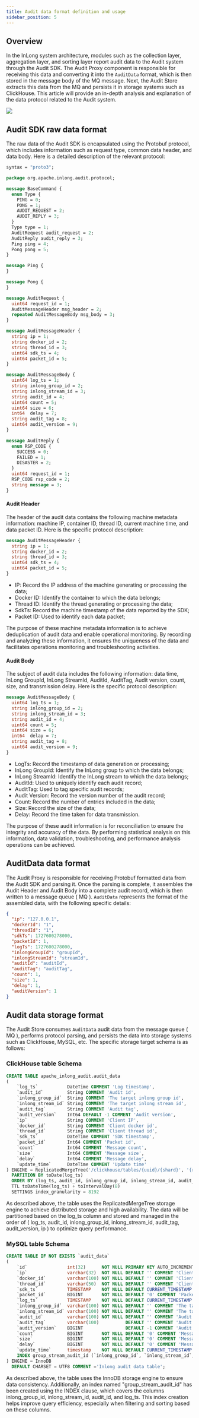 ```yaml
---
title: Audit data format definition and usage
sidebar_position: 5
---
```


## Overview

In the InLong system architecture, modules such as the collection layer, aggregation layer, and sorting layer report
audit data to the Audit system through the Audit SDK. The Audit Proxy component is responsible for receiving this data
and converting it into the `AuditData` format, which is then stored in the message body of the MQ message.
Next, the Audit Store extracts this data from the MQ and persists it in storage systems such as ClickHouse. This article
will provide an in-depth analysis and explanation of the data protocol related to the Audit system.

![](img/audit.png)

## Audit SDK raw data format

The raw data of the Audit SDK is encapsulated using the Protobuf protocol, which includes information such as request
type, common data header, and data body. Here is a detailed description of the relevant protocol:

```protobuf
syntax = "proto3";

package org.apache.inlong.audit.protocol;

message BaseCommand {
  enum Type {
    PING = 0;
    PONG = 1;
    AUDIT_REQUEST = 2;
    AUDIT_REPLY = 3;
  }
  Type type = 1;
  AuditRequest audit_request = 2;
  AuditReply audit_reply = 3;
  Ping ping = 4;
  Pong pong = 5;
}

message Ping {
}

message Pong {
}

message AuditRequest {
  uint64 request_id = 1;
  AuditMessageHeader msg_header = 2;
  repeated AuditMessageBody msg_body = 3;
}

message AuditMessageHeader {
  string ip = 1;
  string docker_id = 2;
  string thread_id = 3;
  uint64 sdk_ts = 4;
  uint64 packet_id = 5;
}

message AuditMessageBody {
  uint64 log_ts = 1;
  string inlong_group_id = 2;
  string inlong_stream_id = 3;
  string audit_id = 4;
  uint64 count = 5;
  uint64 size = 6;
  int64  delay = 7;
  string audit_tag = 8;
  uint64 audit_version = 9;
}

message AuditReply {
  enum RSP_CODE {
    SUCCESS = 0;
    FAILED = 1;
    DISASTER = 2;
  }
  uint64 request_id = 1;
  RSP_CODE rsp_code = 2;
  string message = 3;
}
```

#### Audit Header

The header of the audit data contains the following machine metadata information: machine IP, container ID, thread ID,
current machine time, and data packet ID. Here is the specific protocol description:

```protobuf
message AuditMessageHeader {
  string ip = 1;
  string docker_id = 2;
  string thread_id = 3;
  uint64 sdk_ts = 4;
  uint64 packet_id = 5;
}
```

- IP: Record the IP address of the machine generating or processing the data;
- Docker ID: Identify the container to which the data belongs;
- Thread ID: Identify the thread generating or processing the data;
- SdkTs: Record the machine timestamp of the data reported by the SDK;
- Packet ID: Used to identify each data packet;

The purpose of these machine metadata information is to achieve deduplication of audit data and enable operational
monitoring. By recording and analyzing these information, it ensures the uniqueness of the data and facilitates
operations monitoring and troubleshooting activities.

#### Audit Body

The subject of audit data includes the following information: data time, InLong GroupId, InLong StreamId, AuditId,
AuditTag, Audit version, count, size, and transmission delay. Here is the specific protocol description:

```protobuf
message AuditMessageBody {
  uint64 log_ts = 1;
  string inlong_group_id = 2;
  string inlong_stream_id = 3;
  string audit_id = 4;
  uint64 count = 5;
  uint64 size = 6;
  int64  delay = 7;
  string audit_tag = 8;
  uint64 audit_version = 9;
}
```

- LogTs: Record the timestamp of data generation or processing;
- InLong GroupId: Identify the InLong group to which the data belongs;
- InLong StreamId: Identify the InLong stream to which the data belongs;
- AuditId: Used to uniquely identify each audit record;
- AuditTag: Used to tag specific audit records;
- Audit Version: Record the version number of the audit record;
- Count: Record the number of entries included in the data;
- Size: Record the size of the data;
- Delay: Record the time taken for data transmission.

The purpose of these audit information is for reconciliation to ensure the integrity and accuracy of the data. By
performing statistical analysis on this information, data validation, troubleshooting, and performance analysis
operations can be achieved.

## AuditData data format

The Audit Proxy is responsible for receiving Protobuf formatted data from the Audit SDK and parsing it. Once the parsing
is complete, it assembles the Audit Header and Audit Body into a complete audit record, which is then written to a
message queue ( MQ ). `AuditData` represents the format of the assembled data, with the following specific details:

```json
{
  "ip": "127.0.0.1",
  "dockerId": "1",
  "threadId": "1",
  "sdkTs": 1727600278000,
  "packetId": 1,
  "logTs": 1727600278000,
  "inlongGroupId": "groupId",
  "inlongStreamId": "streamId",
  "auditId": "auditId",
  "auditTag": "auditTag",
  "count": 1,
  "size": 1,
  "delay": 1,
  "auditVersion": 1
}
```

## Audit data storage format

The Audit Store consumes `AuditData` audit data from the message queue ( MQ ), performs protocol parsing, and persists the
data into storage systems such as ClickHouse, MySQL, etc. The specific storage target schema is as follows:

### ClickHouse table Schema

```sql
CREATE TABLE apache_inlong_audit.audit_data
(
    `log_ts`           DateTime COMMENT 'Log timestamp',
    `audit_id`         String COMMENT 'Audit id',
    `inlong_group_id`  String COMMENT 'The target inlong group id',
    `inlong_stream_id` String COMMENT 'The target inlong stream id',
    `audit_tag`        String COMMENT 'Audit tag',
    `audit_version`    Int64 DEFAULT -1 COMMENT 'Audit version',
    `ip`               String COMMENT 'Client IP',
    `docker_id`        String COMMENT 'Client docker id',
    `thread_id`        String COMMENT 'Client thread id',
    `sdk_ts`           DateTime COMMENT 'SDK timestamp',
    `packet_id`        Int64 COMMENT 'Packet id',
    `count`            Int64 COMMENT 'Message count',
    `size`             Int64 COMMENT 'Message size',
    `delay`            Int64 COMMENT 'Message delay',
    `update_time`      DateTime COMMENT 'Update time'
) ENGINE = ReplicatedMergeTree('/clickhouse/tables/{uuid}/{shard}', '{replica}')
  PARTITION BY toDate(log_ts)
  ORDER BY (log_ts, audit_id, inlong_group_id, inlong_stream_id, audit_tag, audit_version, ip)
  TTL toDateTime(log_ts) + toIntervalDay(8)
  SETTINGS index_granularity = 8192
```

As described above, the table uses the ReplicatedMergeTree storage engine to achieve distributed storage and high
availability. The data will be partitioned based on the log_ts column and stored and managed in the order of ( log_ts,
audit_id, inlong_group_id, inlong_stream_id, audit_tag, audit_version, ip ) to optimize query performance.

### MySQL table Schema

```sql
CREATE TABLE IF NOT EXISTS `audit_data`
(
    `id`               int(32)      NOT NULL PRIMARY KEY AUTO_INCREMENT COMMENT 'Incremental primary key',
    `ip`               varchar(32)  NOT NULL DEFAULT '' COMMENT 'Client IP',
    `docker_id`        varchar(100) NOT NULL DEFAULT '' COMMENT 'Client docker id',
    `thread_id`        varchar(50)  NOT NULL DEFAULT '' COMMENT 'Client thread id',
    `sdk_ts`           TIMESTAMP    NOT NULL DEFAULT CURRENT_TIMESTAMP COMMENT 'SDK timestamp',
    `packet_id`        BIGINT       NOT NULL DEFAULT '0' COMMENT 'Packet id',
    `log_ts`           TIMESTAMP    NOT NULL DEFAULT CURRENT_TIMESTAMP COMMENT 'Log timestamp',
    `inlong_group_id`  varchar(100) NOT NULL DEFAULT '' COMMENT 'The target inlong group id',
    `inlong_stream_id` varchar(100) NOT NULL DEFAULT '' COMMENT 'The target inlong stream id',
    `audit_id`         varchar(100) NOT NULL DEFAULT '' COMMENT 'Audit id',
    `audit_tag`        varchar(100)          DEFAULT '' COMMENT 'Audit tag',
    `audit_version`    BIGINT                DEFAULT -1 COMMENT 'Audit version',
    `count`            BIGINT       NOT NULL DEFAULT '0' COMMENT 'Message count',
    `size`             BIGINT       NOT NULL DEFAULT '0' COMMENT 'Message size',
    `delay`            BIGINT       NOT NULL DEFAULT '0' COMMENT 'Message delay count',
    `update_time`      timestamp    NOT NULL DEFAULT CURRENT_TIMESTAMP ON UPDATE CURRENT_TIMESTAMP COMMENT 'Update time',
    INDEX group_stream_audit_id (`inlong_group_id`, `inlong_stream_id`, `audit_id`, `log_ts`)
) ENGINE = InnoDB
  DEFAULT CHARSET = UTF8 COMMENT ='Inlong audit data table';
```

As described above, the table uses the InnoDB storage engine to ensure data consistency. Additionally, an index
named "group_stream_audit_id" has been created using the INDEX clause, which covers the columns inlong_group_id,
inlong_stream_id, audit_id, and log_ts. This index creation helps improve query efficiency, especially when filtering
and sorting based on these columns.